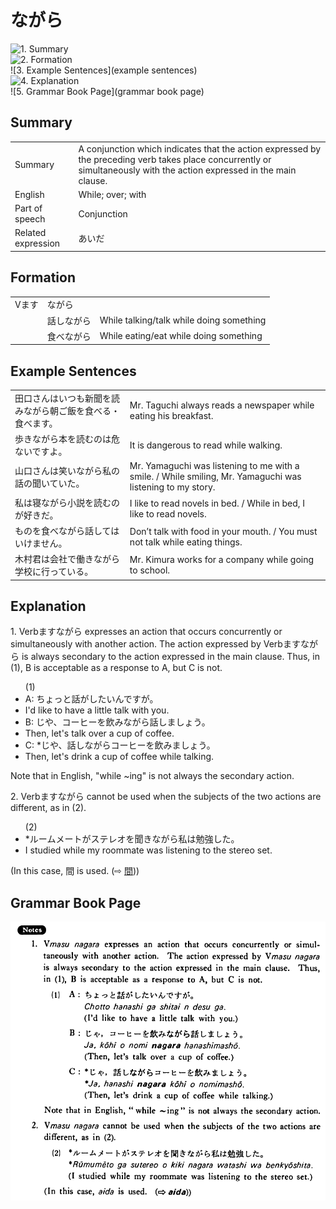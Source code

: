 # ながら

![1. Summary](summary)<br>
![2. Formation](formation)<br>
![3. Example Sentences](example sentences)<br>
![4. Explanation](explanation)<br>
![5. Grammar Book Page](grammar book page)<br>


## Summary

<table><tr>   <td>Summary</td>   <td>A conjunction which indicates that the action expressed by the preceding verb takes place concurrently or simultaneously with the action expressed in the main clause.</td></tr><tr>   <td>English</td>   <td>While; over; with</td></tr><tr>   <td>Part of speech</td>   <td>Conjunction</td></tr><tr>   <td>Related expression</td>   <td>あいだ</td></tr></table>

## Formation

<table class="table"> <tbody><tr class="tr head"> <td class="td"><span class="bold"><span>Vます</span></span></td> <td class="td"><span class="concept">ながら</span> </td> <td class="td"><span>&nbsp;</span></td> </tr> <tr class="tr"> <td class="td"><span>&nbsp;</span></td> <td class="td"><span>話し<span class="concept">ながら</span></span> </td> <td class="td"><span>While    talking/talk while doing something</span></td> </tr> <tr class="tr"> <td class="td"><span>&nbsp;</span></td> <td class="td"><span>食べ<span class="concept">ながら</span></span> </td> <td class="td"><span>While    eating/eat while doing something</span></td> </tr></tbody></table>

## Example Sentences

<table><tr>   <td>田口さんはいつも新聞を読みながら朝ご飯を食べる・食べます。</td>   <td>Mr. Taguchi always reads a newspaper while eating his breakfast.</td></tr><tr>   <td>歩きながら本を読むのは危ないですよ。</td>   <td>It is dangerous to read while walking.</td></tr><tr>   <td>山口さんは笑いながら私の話の聞いていた。</td>   <td>Mr. Yamaguchi was listening to me with a smile. / While smiling, Mr. Yamaguchi was listening to my story.</td></tr><tr>   <td>私は寝ながら小説を読むのが好きだ。</td>   <td>I like to read novels in bed. / While in bed, I like to read novels.</td></tr><tr>   <td>ものを食べながら話してはいけません。</td>   <td>Don’t talk with food in your mouth. / You must not talk while eating things.</td></tr><tr>   <td>木村君は会社で働きながら学校に行っている。</td>   <td>Mr. Kimura works for a company while going to school.</td></tr></table>

## Explanation

<p>1. Verbます<span class="cloze">ながら</span> expresses an action that occurs concurrently or simultaneously with another action. The action expressed by Verbます<span class="cloze">ながら</span> is always secondary to the action expressed in the main clause. Thus, in (1), B is acceptable as a response to A, but C is not.</p>  <ul>(1) <li>A: ちょっと話がしたいんですが。</li> <li>I'd like to have a little talk with you.</li> <div class="divide"></div> <li>B: じや、コーヒーを飲み<span class="cloze">ながら</span>話しましょう。</li> <li>Then, let's talk over a cup of coffee.</li> <div class="divide"></div> <li>C: *じや、話し<span class="cloze">ながら</span>コーヒーを飲みましょう。</li> <li>Then, let's drink a cup of coffee while talking.</li> </ul>  <p>Note that in English, "while ~ing" is not always the secondary action.</p>  <p>2. Verbます<span class="cloze">ながら</span> cannot be used when the subjects of the two actions are different, as in (2).</p>  <ul>(2) <li>*ルームメートがステレオを聞き<span class="cloze">ながら</span>私は勉強した。</li> <li>I studied while my roommate was listening to the stereo set.</li> </ul>  <p>(In this case, 間 is used.  (⇨ <a href="#㊦ 間・あいだ(に)">間</a>))</p>

## Grammar Book Page

![](../img/Basicながら.png)

